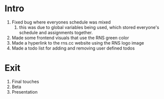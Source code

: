 # Intro
1. Fixed bug where everyones schedule was mixed
    1. this was due to global variables being used, which stored everyone's schedule and assignments together.
2. Made some frontend visuals that use the RNS green color
3. Made a hyperlink to the rns.cc website using the RNS logo image
4. Made a todo list for adding and removing user defined todos
# Exit
1. Final touches
2. Beta
3. Presentation
